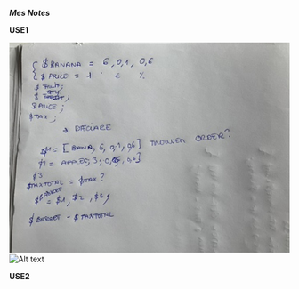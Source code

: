 ***Mes Notes***

**USE1**

<img src="note1.jpeg" alt="Alt text" title="links" width="600px">

<img src="note2.jpeg" alt="Alt text" title="links" width="600px">

**USE2**
